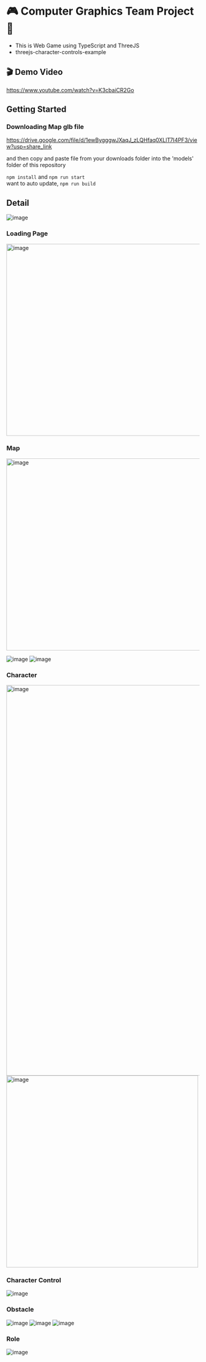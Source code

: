 # 🎮 Computer Graphics Team Project 🎯
- This is Web Game using TypeScript and ThreeJS
- threejs-character-controls-example

## 🎬 Demo Video
https://www.youtube.com/watch?v=K3cbaiCR2Go

## Getting Started
### Downloading Map glb file
https://drive.google.com/file/d/1ewBygggwJXaqJ_zLQHfaq0XLlT7I4PF3/view?usp=share_link

and then copy and paste file from your downloads folder into the 'models' folder of this repository

`npm install` and `npm run start`  
 want to auto update, `npm run build`
 
## Detail
![image](https://user-images.githubusercontent.com/38834177/203323411-d4bec814-f5dd-4da8-8a78-935ed4458114.png)

### Loading Page
<img width="700" height="500" alt="image" src="https://user-images.githubusercontent.com/38834177/203384812-745cd9ca-1750-4ed5-942d-cb832007ea31.png">

### Map
<img width="600" height="500" alt="image" src="https://user-images.githubusercontent.com/38834177/203384984-79cf8096-19cf-4ff4-bd1f-259ef25cdbc6.png">

![image](https://user-images.githubusercontent.com/38834177/203328048-c739d461-03e5-4210-bb7c-d3b07528c029.png)
![image](https://user-images.githubusercontent.com/38834177/203328133-041e9da6-cd90-4574-a0a9-6e987e76b21b.png)

### Character
<img width="1017" alt="image" src="https://user-images.githubusercontent.com/38834177/203328515-c28989ff-895d-499a-a079-e5d628670a99.png">

<img width="500" height="500" alt="image" src="https://user-images.githubusercontent.com/38834177/203330283-769a231f-b0cc-4754-bc4c-d08ee5b8e5ad.gif">

### Character Control
![image](https://user-images.githubusercontent.com/38834177/203331463-fc03cf1e-338d-43ee-93e9-2acec379faa8.png)


### Obstacle
![image](https://user-images.githubusercontent.com/38834177/203331581-14761f6d-748c-4cb2-ab12-9a8e6e393cb5.png)
![image](https://user-images.githubusercontent.com/38834177/203331603-3098fc04-895f-4749-813a-bdeecaca048f.png)
![image](https://user-images.githubusercontent.com/38834177/203331631-b157d89b-b149-43c3-ae63-b67b825a778a.png)

### Role
![image](https://user-images.githubusercontent.com/38834177/203331725-ced57029-80ec-4f1a-b659-cf605d4a6c8e.png)


 
 
